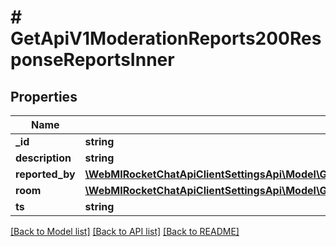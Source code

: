 # # GetApiV1ModerationReports200ResponseReportsInner

## Properties

Name | Type | Description | Notes
------------ | ------------- | ------------- | -------------
**_id** | **string** |  | [optional]
**description** | **string** |  | [optional]
**reported_by** | [**\WebMIRocketChatApiClientSettingsApi\Model\GetApiV1ModerationReports200ResponseReportsInnerReportedBy**](GetApiV1ModerationReports200ResponseReportsInnerReportedBy.md) |  | [optional]
**room** | [**\WebMIRocketChatApiClientSettingsApi\Model\GetApiV1ModerationUserReportedMessages200ResponseMessagesInnerRoom**](GetApiV1ModerationUserReportedMessages200ResponseMessagesInnerRoom.md) |  | [optional]
**ts** | **string** |  | [optional]

[[Back to Model list]](../../README.md#models) [[Back to API list]](../../README.md#endpoints) [[Back to README]](../../README.md)
